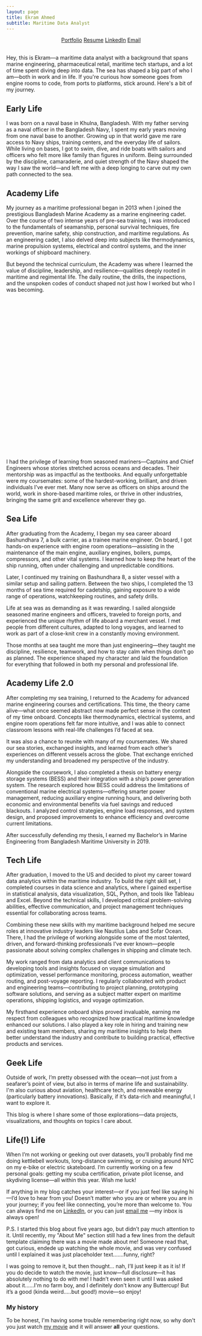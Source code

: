 ```yaml
---
layout: page
title: Ekram Ahmed 
subtitle: Maritime Data Analyst
---
```


<style>
    /* Slider Container */
    #image-slider {
        position: relative;
        width: 80%; 
        max-width: 800px;
        margin: 20px auto;
        height: 400px;
        overflow: hidden;
        border-radius: 12px;
        background-color: transparent;
    }

    /* Main Image */
    .slider-main-image {
        width: 100%;
        height: 100%;
        object-fit: contain; /* Ensure the entire image is visible */
        position: absolute;
        left: 0;
        top: 0;
        transition: transform 0.5s ease;
    }

    /* Navigation Dots */
    .slider-dots {
        position: absolute;
        bottom: 10px;
        left: 50%;
        transform: translateX(-50%);
        display: flex;
        gap: 8px;
    }

    .slider-dots span {
        display: block;
        width: 10px;
        height: 10px;
        background-color: white;
        border-radius: 50%;
        opacity: 0.5;
        cursor: pointer;
        transition: opacity 0.3s ease;
    }

    .slider-dots span.active {
        opacity: 1;
    }

    /* Arrow Buttons */
    .arrow {
        position: absolute;
        top: 50%;
        transform: translateY(-50%);
        background-color: rgba(0, 0, 0, 0.6);
        color: white;
        padding: 10px;
        border-radius: 50%;
        font-size: 25px;
        cursor: pointer;
        transition: all 0.3s ease;
        box-shadow: 2px 2px 10px rgba(0, 0, 0, 0.3);
    }

    .arrow:hover {
        transform: translateY(-50%) scale(1.2);
        box-shadow: 2px 2px 15px rgba(0, 0, 0, 0.6);
    }

    .arrow-left {
        left: 10px;
    }

    .arrow-right {
        right: 10px;
    }

    /* Hover Effect on Image */
    #image-slider:hover .slider-main-image {
        transform: scale(1.05);
        box-shadow: 0 4px 20px rgba(0, 0, 0, 0.3);
    }
</style>

<script>
    document.addEventListener("DOMContentLoaded", function() {
        const sliderDiv = document.querySelector("#image-slider");
        const imageLinks = JSON.parse(sliderDiv.getAttribute("data-images"));
        
        const sliderHTML = `
            <img class="slider-main-image" src="${imageLinks[0]}" alt="Main Image">
            <div class="arrow arrow-left">&#8592;</div>
            <div class="arrow arrow-right">&#8594;</div>
            <div class="slider-dots">
                ${imageLinks.map((_, index) => `<span data-index="${index}"></span>`).join('')}
            </div>
        `;
        sliderDiv.innerHTML = sliderHTML;

        let currentIndex = 0;
        const mainImage = document.querySelector(".slider-main-image");
        const dots = document.querySelectorAll(".slider-dots span");
        const leftArrow = document.querySelector(".arrow-left");
        const rightArrow = document.querySelector(".arrow-right");

        // Function to update the main image
        function updateMainImage(index, direction = 'manual') {
            const isNext = direction === 'manual' ? index > currentIndex : true;
            const moveDirection = isNext ? "-100%" : "100%"; // Move right for next, left for previous

            // 1. Slide out the current image
            mainImage.style.transition = "transform 0.5s ease";
            mainImage.style.transform = `translateX(${moveDirection})`;

            setTimeout(() => {
                // 2. Change the source immediately and prepare the new image in the same position
                mainImage.src = imageLinks[index];
                mainImage.style.transition = "none";
                mainImage.style.transform = `translateX(${isNext ? "100%" : "-100%"})`;

                // 3. Reset the image position and smoothly bring it into view
                setTimeout(() => {
                    mainImage.style.transition = "transform 0.5s ease";
                    mainImage.style.transform = "translateX(0)";
                }, 10);
            }, 500); // Keep the duration in sync with the transition time

            currentIndex = index;
            updateDots();
        }

        // Update the dots based on the current index
        function updateDots() {
            dots.forEach(dot => dot.classList.remove('active'));
            dots[currentIndex].classList.add('active');
        }

        // Dot click event
        dots.forEach(dot => {
            dot.addEventListener("click", () => {
                const index = parseInt(dot.getAttribute("data-index"));
                updateMainImage(index, 'manual');
            });
        });

        // Arrow navigation (left/right)
        leftArrow.addEventListener("click", () => {
            currentIndex = (currentIndex === 0) ? imageLinks.length - 1 : currentIndex - 1;
            updateMainImage(currentIndex, 'manual');
        });

        rightArrow.addEventListener("click", () => {
            currentIndex = (currentIndex === imageLinks.length - 1) ? 0 : currentIndex + 1;
            updateMainImage(currentIndex, 'right');
        });

        // Auto sliding functionality
        let autoSlideInterval;
        function autoSlide() {
            autoSlideInterval = setInterval(() => {
                currentIndex = (currentIndex === imageLinks.length - 1) ? 0 : currentIndex + 1;
                updateMainImage(currentIndex, 'auto');
            }, 5000); // Change image every 5 seconds
        }

        // Stop auto-slide on hover
        sliderDiv.addEventListener("mouseenter", () => {
            clearInterval(autoSlideInterval);
        });

        // Restart auto-slide on mouse leave
        sliderDiv.addEventListener("mouseleave", autoSlide);

        // Start auto-sliding images when the page loads
        autoSlide();
    });
</script>

<!-- Main Content Starts Here -->
<div style="text-align: center; margin-top: 10px; margin-bottom: 30px;">
  <a href="https://ekram49.github.io/" class="link-button">Portfolio</a>
  <a href="https://drive.google.com/file/d/1HnU5TD-siw7CX4ezt4imaF2FTCv6M6pR/view?usp=drive_link" class="link-button">Resume</a>
  <a href="https://www.linkedin.com/in/ekram-ullah-ahmed/" class="link-button">LinkedIn</a>
  <a href="mailto:ekramullahzaki@gmail.com" class="link-button">Email</a>
</div>

Hey, this is Ekram—a maritime data analyst with a background that spans marine engineering, pharmaceutical retail, maritime tech startups, and a lot of time spent diving deep into data. 
The sea has shaped a big part of who I am—both in work and in life. If you're curious how someone goes from engine rooms to code, from ports to platforms, stick around. Here's a bit of my journey.

<h2> Early Life </h2>

I was born on a naval base in Khulna, Bangladesh. With my father serving as a naval officer in the Bangladesh Navy, I spent my early years moving from one naval base to another. Growing up in that world gave me rare access to Navy ships, training centers, and the everyday life of sailors. While living on bases, I got to swim, dive, and ride boats with sailors and officers who felt more like family than figures in uniform. Being surrounded by the discipline, camaraderie, and quiet strength of the Navy shaped the way I saw the world—and left me with a deep longing to carve out my own path connected to the sea.

<h2> Academy Life </h2>

My journey as a maritime professional began in 2013 when I joined the prestigious Bangladesh Marine Academy as a marine engineering cadet. Over the course of two intense years of pre-sea training, I was introduced to the fundamentals of seamanship, personal survival techniques, fire prevention, marine safety, ship construction, and maritime regulations. As an engineering cadet, I also delved deep into subjects like thermodynamics, marine propulsion systems, electrical and control systems, and the inner workings of shipboard machinery.

But beyond the technical curriculum, the Academy was where I learned the value of discipline, leadership, and resilience—qualities deeply rooted in maritime and regimental life. The daily routine, the drills, the inspections, and the unspoken codes of conduct shaped not just how I worked but who I was becoming.


<div id="image-slider" 
  data-images='["https://raw.githubusercontent.com/Ekram49/Ekram49.github.io/refs/heads/master/img/About%20Me/Academy%201.png", 
  "https://raw.githubusercontent.com/Ekram49/Ekram49.github.io/refs/heads/master/img/About%20Me/Academy%202.png",
  "https://raw.githubusercontent.com/Ekram49/Ekram49.github.io/refs/heads/master/img/About%20Me/Ship.png"]'>
</div>


I had the privilege of learning from seasoned mariners—Captains and Chief Engineers whose stories stretched across oceans and decades. Their mentorship was as impactful as the textbooks. And equally unforgettable were my coursemates: some of the hardest-working, brilliant, and driven individuals I’ve ever met. Many now serve as officers on ships around the world, work in shore-based maritime roles, or thrive in other industries, bringing the same grit and excellence wherever they go.

<h2> Sea Life </h2>

After graduating from the Academy, I began my sea career aboard Bashundhara 7, a bulk carrier, as a trainee marine engineer. On board, I got hands-on experience with engine room operations—assisting in the maintenance of the main engine, auxiliary engines, boilers, pumps, compressors, and other vital systems. I learned how to keep the heart of the ship running, often under challenging and unpredictable conditions.

Later, I continued my training on Bashundhara 8, a sister vessel with a similar setup and sailing pattern. Between the two ships, I completed the 13 months of sea time required for cadetship, gaining exposure to a wide range of operations, watchkeeping routines, and safety drills.

Life at sea was as demanding as it was rewarding. I sailed alongside seasoned marine engineers and officers, traveled to foreign ports, and experienced the unique rhythm of life aboard a merchant vessel. I met people from different cultures, adapted to long voyages, and learned to work as part of a close-knit crew in a constantly moving environment.

Those months at sea taught me more than just engineering—they taught me discipline, resilience, teamwork, and how to stay calm when things don’t go as planned. The experience shaped my character and laid the foundation for everything that followed in both my personal and professional life.


<h2> Academy Life 2.0</h2>


After completing my sea training, I returned to the Academy for advanced marine engineering courses and certifications. This time, the theory came alive—what once seemed abstract now made perfect sense in the context of my time onboard. Concepts like thermodynamics, electrical systems, and engine room operations felt far more intuitive, and I was able to connect classroom lessons with real-life challenges I’d faced at sea.

It was also a chance to reunite with many of my coursemates. We shared our sea stories, exchanged insights, and learned from each other’s experiences on different vessels across the globe. That exchange enriched my understanding and broadened my perspective of the industry.

Alongside the coursework, I also completed a thesis on battery energy storage systems (BESS) and their integration with a ship’s power generation system. The research explored how BESS could address the limitations of conventional marine electrical systems—offering smarter power management, reducing auxiliary engine running hours, and delivering both economic and environmental benefits via fuel savings and reduced blackouts. I analyzed control strategies, engine load responses, and system design, and proposed improvements to enhance efficiency and overcome current limitations.

After successfully defending my thesis, I earned my Bachelor’s in Marine Engineering from Bangladesh Maritime University in 2019.


<h2> Tech Life </h2>

After graduation, I moved to the US and decided to pivot my career toward data analytics within the maritime industry. To build the right skill set, I completed courses in data science and analytics, where I gained expertise in statistical analysis, data visualization, SQL, Python, and tools like Tableau and Excel. Beyond the technical skills, I developed critical problem-solving abilities, effective communication, and project management techniques essential for collaborating across teams.

Combining these new skills with my maritime background helped me secure roles at innovative industry leaders like Nautilus Labs and Sofar Ocean. There, I had the privilege of working alongside some of the most talented, driven, and forward-thinking professionals I’ve ever known—people passionate about solving complex challenges in shipping and climate tech.

My work ranged from data analytics and client communications to developing tools and insights focused on voyage simulation and optimization, vessel performance monitoring, process automation, weather routing, and post-voyage reporting. I regularly collaborated with product and engineering teams—contributing to project planning, prototyping software solutions, and serving as a subject matter expert on maritime operations, shipping logistics, and voyage optimization.

My firsthand experience onboard ships proved invaluable, earning me respect from colleagues who recognized how practical maritime knowledge enhanced our solutions. I also played a key role in hiring and training new and existing team members, sharing my maritime insights to help them better understand the industry and contribute to building practical, effective products and services.


<h2> Geek Life </h2>

Outside of work, I’m pretty obsessed with the ocean—not just from a seafarer’s point of view, but also in terms of marine life and sustainability. I'm also curious about aviation, healthcare tech, and renewable energy (particularly battery innovations). Basically, if it’s data-rich and meaningful, I want to explore it.

This blog is where I share some of those explorations—data projects, visualizations, and thoughts on topics I care about.

<h2> Life(!) Life </h2>

When I’m not working or geeking out over datasets, you’ll probably find me doing kettlebell workouts, long-distance swimming, or cruising around NYC on my e-bike or electric skateboard. I’m currently working on a few personal goals: getting my scuba certification, private pilot license, and skydiving license—all within this year. Wish me luck!

If anything in my blog catches your interest—or if you just feel like saying hi—I’d love to hear from you! Doesn’t matter who you are or where you are in your journey; if you feel like connecting, you’re more than welcome to. You can always find me on [LinkedIn](https://www.linkedin.com/in/ekram-ullah-ahmed/), or you can just [email me](mailto:ekramullahzaki@gmail.com) —my inbox is always open!

P.S. I started this blog about five years ago, but didn’t pay much attention to it. Until recently, my "About Me" section still had a few lines from the default template claiming there was a movie made about me! Someone read that, got curious, endede up watching the whole movie, and was very confused until I explained it was just placeholder text.......funny, right?

I was going to remove it, but then thought... nah, I’ll just keep it as it is! If you do decide to watch the movie, just know—full disclosure—it has absolutely nothing to do with me! I hadn’t even seen it until I was asked about it......I'm no farm boy, and I definitely don't know any Buttercup! But it’s a good (kinda weird.....but good!) movie—so enjoy!

### My history

To be honest, I'm having some trouble remembering right now, so why don't you just watch [my movie](http://en.wikipedia.org/wiki/The_Princess_Bride_%28film%29) and it will answer **all** your questions.
